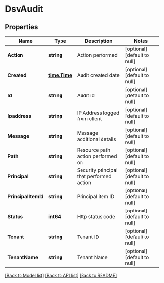 # DsvAudit

## Properties
Name | Type | Description | Notes
------------ | ------------- | ------------- | -------------
**Action** | **string** | Action performed | [optional] [default to null]
**Created** | [**time.Time**](time.Time.md) | Audit created date | [optional] [default to null]
**Id** | **string** | Audit id | [optional] [default to null]
**Ipaddress** | **string** | IP Address logged from client | [optional] [default to null]
**Message** | **string** | Message additional details | [optional] [default to null]
**Path** | **string** | Resource path action performed on | [optional] [default to null]
**Principal** | **string** | Security principal that performed action | [optional] [default to null]
**PrincipalItemId** | **string** | Principal item ID | [optional] [default to null]
**Status** | **int64** | Http status code | [optional] [default to null]
**Tenant** | **string** | Tenant ID | [optional] [default to null]
**TenantName** | **string** | Tenant Name | [optional] [default to null]

[[Back to Model list]](../README.md#documentation-for-models) [[Back to API list]](../README.md#documentation-for-api-endpoints) [[Back to README]](../README.md)

